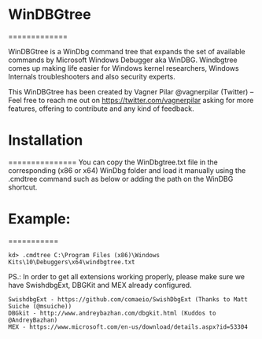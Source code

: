 # WinDBGtree
=============

WinDBGtree is a WinDbg command tree that expands the set of available commands by Microsoft Windows Debugger aka WinDBG.
Windbgtree comes up making life easier for Windows kernel researchers, Windows Internals troubleshooters and also security experts.

This WinDBGtree has been created by Vagner Pilar @vagnerpilar (Twitter) – Feel free to reach me out on https://twitter.com/vagnerpilar asking for more features, offering to contribute and any kind of feedback.

# Installation
===============
You can copy the WinDbgtree.txt file in the corresponding (x86 or x64) WinDbg folder and load it manually using the .cmdtree command such as below or adding the path on the WinDBG shortcut.

# Example:
===========
```
kd> .cmdtree C:\Program Files (x86)\Windows Kits\10\Debuggers\x64\windbgtree.txt
```
PS.: In order to get all extensions working properly, please make sure we have SwishdbgExt, DBGKit and MEX already configured.

```
SwishdbgExt - https://github.com/comaeio/SwishDbgExt (Thanks to Matt Suiche (@msuiche))
DBGkit - http://www.andreybazhan.com/dbgkit.html (Kuddos to @AndreyBazhan)
MEX - https://www.microsoft.com/en-us/download/details.aspx?id=53304
```
